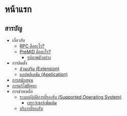 # หน้าแรก

## สารบัญ

* เกี่ยวกับ
  * [RPC คืออะไร?](about/whats-rpc.md)
  * [PreMiD คืออะไร?](about/whats-premid/#premid)
    * [รูปภาพตัวอย่าง](about/whats-premid/example-pictures.md)
* การติดตั้ง
  * [ส่วนเสริม \(Extension\)](installation/extension.md)
  * [แอปพลิเคชัน \(Application\)](installation/application.md)
* [การสนับสนุน](contributing/contributing.md)
* [การแก้ไขปัญหา](troubleshooting/troubleshooting.md)
* การช่วยเหลือ
  * [ระบบปฏิบัติการที่รองรับ \(Supported Operating System\)](support/operating-systems/)
    * [เบราว์เซอร์เพิ่มเติม ](support/operating-systems/additional-browsers.md)
  * [บริการที่รองรับ](support/services.md)

